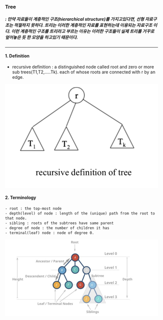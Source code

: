 ### Tree
##### :  만약  자료들이  계층적인  구조(hierarchical structure)를  가지고있다면, 선형  자료구조는  적절하지  못하다. 트리는 이러한  **계층적인 자료를 표현하는데 이용되는 자료구조** 이다. 이런  계층적인  구조를  트리라고  부르는  이유는  이러한  구조들이  실제  트리를  거꾸로  엎어놓은  듯  한  모양을  하고있기  때문이다.

---

#### 1. Definition

- recursive definition : a distinguished node called root and zero or more sub trees(T1,T2,.....Tk). each of whose roots are connected with r by an edge.

![](images/tree_recursive_definition.png)


#### 2. Terminology

	- root : the top-most node
	- depth(level) of node : length of the (unique) path from the root to that node.
	- sibling : roots of the subtrees have same parent
	- degree of node : the number of children it has
	- terminal(leaf) node : node of degree 0.

![](images/tree_terminology.png)
